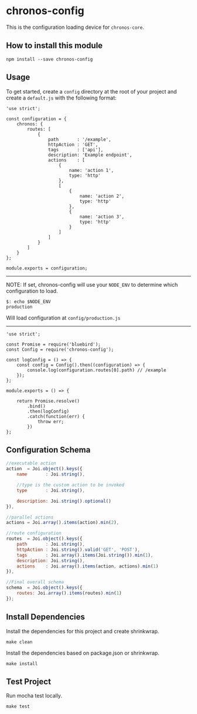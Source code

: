 # chronos-config

 This is the configuration loading device for `chronos-core`.

## How to install this module
```
npm install --save chronos-config
```


## Usage
To get started, create a `config` directory at the root of your project and create
a `default.js` with the following format:

```
'use strict';

const configuration = {
    chronos: {
        routes: [
            {
                path       : '/example',
                httpAction : 'GET',
                tags       : ['api'],
                description: 'Example endpoint',
                actions    : [
                    {
                        name: 'action 1',
                        type: 'http'
                    },
                    [
                        {
                            name: 'action 2',
                            type: 'http'
                        },
                        {
                            name: 'action 3',
                            type: 'http'
                        }
                    ]
                ]
            }
        ]
    }
};

module.exports = configuration;
```

***

NOTE: If set, chronos-config will use your `NODE_ENV` to determine which configuration to load.
```
$: echo $NODE_ENV
production
```
Will load configuration at `config/production.js`

***

```
'use strict';

const Promise = require('bluebird');
const Config = require('chronos-config');

const logConfig = () => {
    const config = Config().then((configuration) => {
        console.log(configuration.routes[0].path) // /example
    });
};

module.exports = () => {

    return Promise.resolve()
        .bind()
        .then(logConfig)
        .catch(function(err) {
            throw err;
        })
};
```

## Configuration Schema

```Javascript
//executable action
action  = Joi.object().keys({
    name       : Joi.string(),

    //type is the custom action to be invoked
    type       : Joi.string(),

    description: Joi.string().optional()
}),

//parallel actions
actions = Joi.array().items(action).min(2),

//route configuration
routes  = Joi.object().keys({
    path       : Joi.string(),
    httpAction : Joi.string().valid('GET', 'POST'),
    tags       : Joi.array().items(Joi.string()).min(1),
    description: Joi.string(),
    actions    : Joi.array().items(action, actions).min(1)
}),

//Final overall schema
schema  = Joi.object().keys({
    routes: Joi.array().items(routes).min(1)
});
```

## Install Dependencies
Install the dependencies for this project and create shrinkwrap.
```Text
make clean
```

Install the dependencies based on package.json or shrinkwrap.
```Text
make install
```

## Test Project
Run mocha test locally.
```Text
make test
```